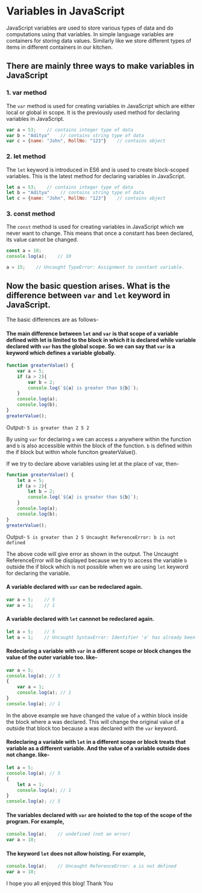 # Variables in JavaScript

JavaScript variables are used to store various types of data and do computations using that variables. In simple language variables are containers for storing data values. Similarly like we store different types of items in different containers in our kitchen.

## There are mainly three ways to make variables in JavaScript

### 1\. var method

The `var` method is used for creating variables in JavaScript which are either local or global in scope. It is the previously used method for declaring variables in JavaScript.

```javascript
var a = 53;    // contains integer type of data
var b = "Aditya"    // contains string type of data
var c = {name: "John", RollNo: "123"}    // contains object
```

### 2\. let method

The `let` keyword is introduced in ES6 and is used to create block-scoped variables. This is the latest method for declaring variables in JavaScript.

```javascript
let a = 53;    // contains integer type of data
let b = "Aditya"    // contains string type of data
let c = {name: "John", RollNo: "123"}    // contains object
```

### 3\. const method

The `const` method is used for creating variables in JavaScript which we never want to change. This means that once a constant has been declared, its value cannot be changed.

```javascript
const a = 10;
console.log(a);    // 10

a = 15;    // Uncaught TypeError: Assignment to constant variable.
```

## Now the basic question arises. What is the difference between `var` and `let` keyword in JavaScript.

The basic differences are as follows-

#### The main difference between `let` and `var` is that scope of a variable defined with let is limited to the block in which it is declared while variable declared with `var` has the global scope. So we can say that `var` is a keyword which defines a variable globally.

```javascript
function greaterValue() {
    var a = 5;
    if (a > 2){
        var b = 2;
        console.log(`${a} is greater than ${b}`);
    }
    console.log(a);
    console.log(b);
}
greaterValue();
```

Output- `5 is greater than 2 5 2`

By using `var` for declaring `a` we can access `a` anywhere within the function and `b` is also accessible within the block of the function. `b` is defined within the if block but within whole funciton greaterValue().

If we try to declare above variables using let at the place of var, then-

```javascript
function greaterValue() {
    let a = 5;
    if (a > 2){
        let b = 2;
        console.log(`${a} is greater than ${b}`);
    }
    console.log(a);
    console.log(b);
}
greaterValue();
```

Output- `5 is greater than 2 5 Uncaught ReferenceError: b is not defined`

The above code will give error as shown in the output. The Uncaught ReferenceError will be displayed because we try to access the variable `b` outside the if block which is not possible when we are using `let` keyword for declaring the variable.

#### A variable declared with `var` can be redeclared again.

```javascript
var a = 5;    // 5
var a = 1;    // 1
```

#### A variable declared with `let` cannnot be redeclared again.

```javascript
let a = 5;    // 5
let a = 1;    // Uncaught SyntaxError: Identifier 'a' has already been declared
```

#### Redeclaring a variable with `var` in a different scope or block changes the value of the outer variable too. like-

```javascript
var a = 5;
console.log(a); // 5
{
    var a = 1;
    console.log(a); // 1
}
console.log(a); // 1
```

In the above example we have changed the value of `a` within block inside the block where a was declared. This will change the original value of a outside that block too because a was declared with the `var` keyword.

#### Redeclaring a variable with `let` in a different scope or block treats that variable as a different variable. And the value of a variable outside does not change. like-

```javascript
let a = 5;
console.log(a); // 5
{
    let a = 1;
    console.log(a); // 1
}
console.log(a); // 5
```

#### The variables declared with `var` are hoisted to the top of the scope of the program. For example,

```javascript
console.log(a);    // undefined (not an error)
var a = 10;
```

#### The keyword `let` does not allow hoisting. For example,

```javascript
console.log(a);    // Uncaught ReferenceError: a is not defined
var a = 10;
```

I hope you all enjoyed this blog! Thank You